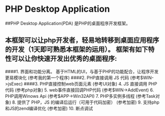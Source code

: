 PHP Desktop Application
===
##PHP Desktop Application(PDA) 是PHP的桌面程序开发框架。

本框架可以让php开发者，轻易地转移到桌面应用程序的开发（1天即可熟悉本框架的运用）。
框架有如下特性可以让你快速开发出优秀的桌面程序:
---
####1. 界面和功能分离。 
基于HTML的UI，与基于PHP的功能配合，让程序开发更易模块化 (参考我的第一个程序)
####2. PHP直接调用 JS 代码  (参考$WIN->jsExec)
####3. PHP直接控制web页面元素  (参考UI对象)
  4. JS 直接调用 PHP代码  (参考php对象)
  5. web事件直接回调PHP代码  (参考$WIN->AddEvent)
  6. PHP调用Winows Api  (参考$APP->Win32API)
  7. PHP多实例多线程  (参考Task对象)
  8. 提供了 PHP，JS 的编译后运行（可用于代码加密）  (参考加密)
  9. 支持php和JS的zend编译优化  (参考加密)
  10. 断点调试

